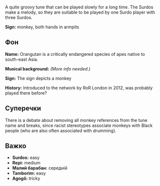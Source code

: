 A quite groovy tune that can be played slowly for a long time. The Surdos make a
melody, so they are suitable to be played by one Surdo player with three Surdos.

**Sign:** monkey, both hands in armpits

## Фон

**Name:** Orangutan is a critically endangered species of apes native to
south-east Asia.

**Musical background:** *(More info needed.)*

**Sign:** The sign depicts a monkey

**History:** Introduced to the network by RoR London in 2012, was probably
played there before?

## Суперечки

There is a debate about removing all monkey references from the tune name and
breaks, since racist stereotypes associate monkeys with Black people (who are
also often associated with drumming).

## Важко

* **Surdos:** easy
* **Repi:** medium
* **Малий барабан:** середній
* **Tamborim:** easy
* **Agogô:** tricky
